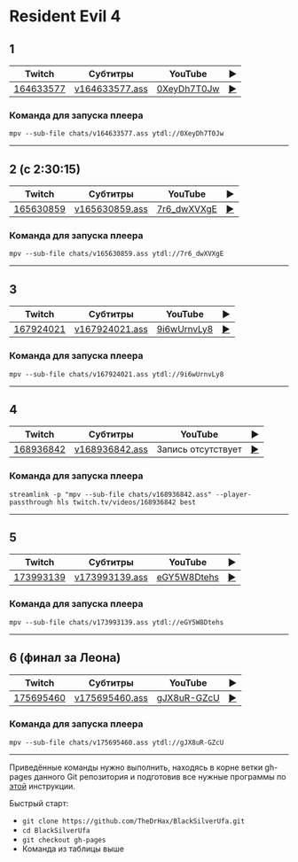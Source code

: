 # Resident Evil 4

## 1

| Twitch | Субтитры | YouTube | ▶ |
| ------ | -------- | ------- | - |
| [164633577](https://www.twitch.tv/videos/164633577) | [v164633577.ass](../chats/v164633577.ass) | [0XeyDh7T0Jw](https://www.youtube.com/watch?v=0XeyDh7T0Jw) | [▶](../src/player.html?v=0XeyDh7T0Jw&s=164633577) |

### Команда для запуска плеера

```
mpv --sub-file chats/v164633577.ass ytdl://0XeyDh7T0Jw
```
----
## 2 (с 2:30:15)

| Twitch | Субтитры | YouTube | ▶ |
| ------ | -------- | ------- | - |
| [165630859](https://www.twitch.tv/videos/165630859) | [v165630859.ass](../chats/v165630859.ass) | [7r6_dwXVXgE](https://www.youtube.com/watch?v=7r6_dwXVXgE) | [▶](../src/player.html?v=7r6_dwXVXgE&s=165630859) |

### Команда для запуска плеера

```
mpv --sub-file chats/v165630859.ass ytdl://7r6_dwXVXgE
```
----
## 3

| Twitch | Субтитры | YouTube | ▶ |
| ------ | -------- | ------- | - |
| [167924021](https://www.twitch.tv/videos/167924021) | [v167924021.ass](../chats/v167924021.ass) | [9i6wUrnvLy8](https://www.youtube.com/watch?v=9i6wUrnvLy8) | [▶](../src/player.html?v=9i6wUrnvLy8&s=167924021) |

### Команда для запуска плеера

```
mpv --sub-file chats/v167924021.ass ytdl://9i6wUrnvLy8
```
----
## 4

| Twitch | Субтитры | YouTube | ▶ |
| ------ | -------- | ------- | - |
| [168936842](https://www.twitch.tv/videos/168936842) | [v168936842.ass](../chats/v168936842.ass) | Запись отсутствует | [▶](../src/player.html?v=NULL&s=168936842) |

### Команда для запуска плеера

```
streamlink -p "mpv --sub-file chats/v168936842.ass" --player-passthrough hls twitch.tv/videos/168936842 best
```
----
## 5

| Twitch | Субтитры | YouTube | ▶ |
| ------ | -------- | ------- | - |
| [173993139](https://www.twitch.tv/videos/173993139) | [v173993139.ass](../chats/v173993139.ass) | [eGY5W8Dtehs](https://www.youtube.com/watch?v=eGY5W8Dtehs) | [▶](../src/player.html?v=eGY5W8Dtehs&s=173993139) |

### Команда для запуска плеера

```
mpv --sub-file chats/v173993139.ass ytdl://eGY5W8Dtehs
```
----
## 6 (финал за Леона)

| Twitch | Субтитры | YouTube | ▶ |
| ------ | -------- | ------- | - |
| [175695460](https://www.twitch.tv/videos/175695460) | [v175695460.ass](../chats/v175695460.ass) | [gJX8uR-GZcU](https://www.youtube.com/watch?v=gJX8uR-GZcU) | [▶](../src/player.html?v=gJX8uR-GZcU&s=175695460) |

### Команда для запуска плеера

```
mpv --sub-file chats/v175695460.ass ytdl://gJX8uR-GZcU
```
----

Приведённые команды нужно выполнить, находясь в корне ветки gh-pages данного Git репозитория и подготовив все нужные программы по [этой](../tutorials/watch-online.md) инструкции.

Быстрый старт:
* `git clone https://github.com/TheDrHax/BlackSilverUfa.git`
* `cd BlackSilverUfa`
* `git checkout gh-pages`
* Команда из таблицы выше

